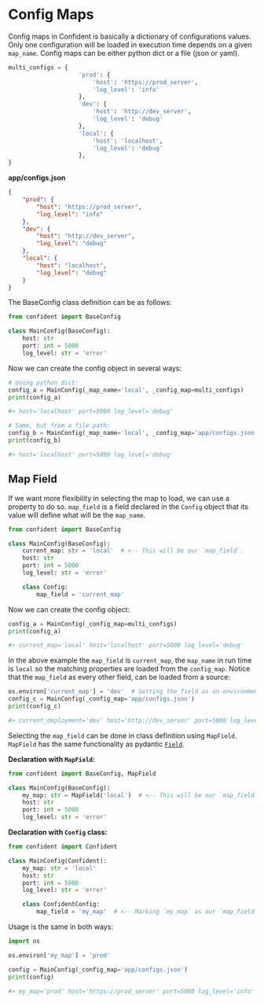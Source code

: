 # Config Maps

Config maps in Confident is basically a dictionary of configurations values.
Only one configuration will be loaded in execution time depends on a given `map_name`.
Config maps can be either python dict or a file (json or yaml).

```python
multi_configs = {
                    'prod': {
                        'host': 'https://prod_server',
                        'log_level': 'info'
                    },
                    'dev': {
                        'host': 'http://dev_server',
                        'log_level': 'debug'
                    },
                    'local': {
                        'host': 'localhost',
                        'log_level': 'debug'
                    },
}
```

**app/configs.json**

```json
{
    "prod": {
        "host": "https://prod_server",
        "log_level": "info"
    },
    "dev": {
        "host": "http://dev_server",
        "log_level": "debug"
    },
    "local": {
        "host": "localhost",
        "log_level": "debug"
    }
}
```

The BaseConfig class definition can be as follows:

```python
from confident import BaseConfig

class MainConfig(BaseConfig):
    host: str
    port: int = 5000
    log_level: str = 'error'
```

Now we can create the config object in several ways:

```python
# Using python dict:
config_a = MainConfig(_map_name='local', _config_map=multi_configs)
print(config_a)

#> host='localhost' port=5000 log_level='debug'

# Same, but from a file path:
config_b = MainConfig(_map_name='local', _config_map='app/configs.json')
print(config_b)

#> host='localhost' port=5000 log_level='debug'
```


## Map Field

If we want more flexibility in selecting the map to load, we can use a property to do so.
`map_field` is a field declared in the `Config` object that its value will define what will be the `map_name`.

```python
from confident import BaseConfig

class MainConfig(BaseConfig):
    current_map: str = 'local'  # <-- This will be our `map_field`.
    host: str
    port: int = 5000
    log_level: str = 'error'

    class Config:
        map_field = 'current_map'
```


Now we can create the config object:
```python
config_a = MainConfig(_config_map=multi_configs)
print(config_a)

#> current_map='local' host='localhost' port=5000 log_level='debug'
```

In the above example the `map_field` is `current_map`,
the `map_name` in run time is `local` so the matching properties are loaded from the `config_map`.
Notice that the `map_field` as every other field, can be loaded from a source:

```python
os.environ['current_map'] = 'dev'  # Setting the field as an environment variable.
config_c = MainConfig(_config_map='app/configs.json')
print(config_c)

#> current_deployment='dev' host='http://dev_server' port=5000 log_level='debug'
```

Selecting the `map_field` can be done in class definition using `MapField`.
`MapField` has the same functionality as pydantic [`Field`](https://pydantic-docs.helpmanual.io/usage/schema/#field-customization).

**Declaration with `MapField`:**

```python
from confident import BaseConfig, MapField

class MainConfig(BaseConfig):
    my_map: str = MapField('local')  # <-- This will be our `map_field`.
    host: str
    port: int = 5000
    log_level: str = 'error'
```

**Declaration with `Config` class:**
```python
from confident import Confident

class MainConfig(Confident):
    my_map: str = 'local'
    host: str
    port: int = 5000
    log_level: str = 'error'

    class ConfidentConfig:
        map_field = 'my_map'  # <-- Marking `my_map` as our `map_field`.
```

Usage is the same in both ways:

```python
import os

os.environ['my_map'] = 'prod'

config = MainConfig(_config_map='app/configs.json')
print(config)

#> my_map='prod' host='https://prod_server' port=5000 log_level='info'
```